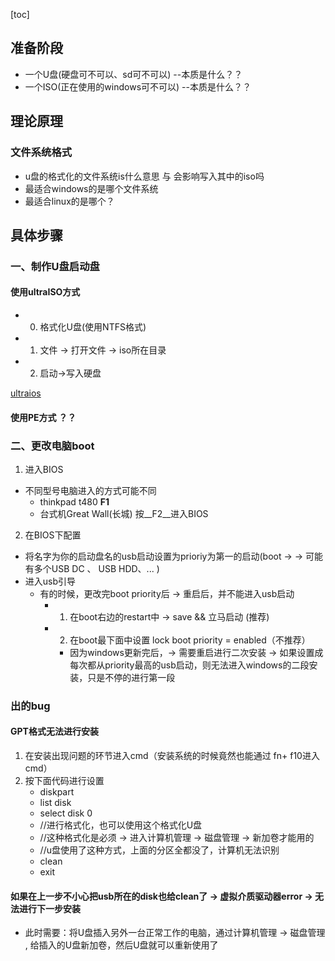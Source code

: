 [toc]

## 准备阶段
- 一个U盘(硬盘可不可以、sd可不可以)	--本质是什么？？
- 一个ISO(正在使用的windows可不可以)	--本质是什么？？

## 理论原理
### 文件系统格式
- u盘的格式化的文件系统is什么意思 与 会影响写入其中的iso吗
- 最适合windows的是哪个文件系统
- 最适合linux的是哪个？


## 具体步骤

### 一、制作U盘启动盘

#### 使用ultraISO方式
- 0. 格式化U盘(使用NTFS格式)
- 1. 文件 -> 打开文件 -> iso所在目录
- 2. 启动->写入硬盘

[ultraios](https://www.ultraiso.com/)

#### 使用PE方式 ？？

### 二、更改电脑boot
1. 进入BIOS
- 不同型号电脑进入的方式可能不同
	- thinkpad t480 __F1__
	- 台式机Great Wall(长城) 按__F2__进入BIOS
2. 在BIOS下配置
- 将名字为你的启动盘名的usb启动设置为prioriy为第一的启动(boot -> -> 可能有多个USB DC 、 USB HDD、... )
- 进入usb引导
	- 有的时候，更改完boot priority后 -> 重启后，并不能进入usb启动
		- 1. 在boot右边的restart中 -> save && 立马启动 (推荐)
		- 2. 在boot最下面中设置  lock boot priority = enabled（不推荐）
			- 因为windows更新完后，-> 需要重启进行二次安装 -> 如果设置成每次都从priority最高的usb启动，则无法进入windows的二段安装，只是不停的进行第一段


### 出的bug

#### GPT格式无法进行安装

1. 在安装出现问题的环节进入cmd（安装系统的时候竟然也能通过 fn+ f10进入cmd）
2. 按下面代码进行设置
	- diskpart
	- list disk
	- select disk 0 
	- //进行格式化，也可以使用这个格式化U盘
	- //这种格式化是必须 -> 进入计算机管理 -> 磁盘管理 -> 新加卷才能用的
	- //u盘使用了这种方式，上面的分区全都没了，计算机无法识别
	- clean 
	- exit


#### 如果在上一步不小心把usb所在的disk也给clean了 -> 虚拟介质驱动器error -> 无法进行下一步安装
- 此时需要：将U盘插入另外一台正常工作的电脑，通过计算机管理 -> 磁盘管理 , 给插入的U盘新加卷，然后U盘就可以重新使用了
